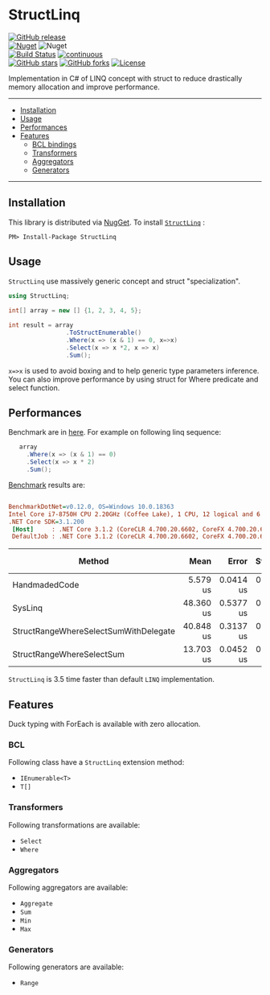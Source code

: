 # StructLinq
[![GitHub release](https://img.shields.io/github/v/release/reegeek/StructLinq.svg?logo=GitHub)](https://github.com/reegeek/StructLinq/releases)  
[![Nuget](https://img.shields.io/nuget/v/StructLinq)](https://www.nuget.org/packages/StructLinq/) ![Nuget](https://img.shields.io/nuget/dt/structLinq)  
[![Build Status](https://dev.azure.com/reegeek/StrucLinq/_apis/build/status/reegeek.StructLinq?branchName=master)](https://dev.azure.com/reegeek/StrucLinq/_build/latest?definitionId=2&branchName=master)
[![continuous](https://github.com/reegeek/StructLinq/workflows/continuous/badge.svg)](https://github.com/reegeek/StructLinq/actions?query=workflow%3Acontinuous)  
[![GitHub stars](https://img.shields.io/github/stars/reegeek/StructLinq)](https://github.com/reegeek/StructLinq/stargazers) [![GitHub forks](https://img.shields.io/github/forks/reegeek/StructLinq)](https://github.com/reegeek/StructLinq/network) [![License](https://img.shields.io/badge/license-MIT-blue.svg)](https://github.com/reegeek/StructLinq/blob/master/LICENSE)

Implementation in C# of LINQ concept with struct to reduce drastically memory allocation and improve performance.

---
- [Installation](#Installation)
- [Usage](#Usage)
- [Performances](#Performances)
- [Features](#Features)
  - [BCL bindings](#BCL)
  - [Transformers](#Transformers)
  - [Aggregators](#Aggregators)
  - [Generators](#Generators)
---

## Installation
This library is distributed via [NugGet](https://www.nuget.org/).
To install [`StructLinq`](https://www.nuget.org/packages/StructLinq/) :
  ```
  PM> Install-Package StructLinq
  ```

## Usage

`StructLinq` use massively generic concept and struct "specialization".

```csharp
using StructLinq;
 
int[] array = new [] {1, 2, 3, 4, 5};

int result = array
                .ToStructEnumerable()
                .Where(x => (x & 1) == 0, x=>x)
                .Select(x => x *2, x => x)
                .Sum();
```

`x=>x` is used to avoid boxing and to help generic type parameters inference.
You can also improve performance by using struct for Where predicate and select function.

## Performances

Benchmark are in [here](src/StructLinq.Benchmark).
For example on following linq sequence:
 ```csharp
    array
      .Where(x => (x & 1) == 0)
      .Select(x => x * 2)
      .Sum();
 ```
 [Benchmark](src/StructLinq.Benchmark/ArrayWhereSelectSum.cs) results are:

 ``` ini

BenchmarkDotNet=v0.12.0, OS=Windows 10.0.18363
Intel Core i7-8750H CPU 2.20GHz (Coffee Lake), 1 CPU, 12 logical and 6 physical cores
.NET Core SDK=3.1.200
  [Host]     : .NET Core 3.1.2 (CoreCLR 4.700.20.6602, CoreFX 4.700.20.6702), X64 RyuJIT
  DefaultJob : .NET Core 3.1.2 (CoreCLR 4.700.20.6602, CoreFX 4.700.20.6702), X64 RyuJIT

```
|                                Method |      Mean |     Error |    StdDev | Ratio | RatioSD | Gen 0 | Gen 1 | Gen 2 | Allocated |
|-------------------------------------- |----------:|----------:|----------:|------:|--------:|------:|------:|------:|----------:|
|                         HandmadedCode |  5.579 us | 0.0414 us | 0.0346 us |  1.00 |    0.00 |     - |     - |     - |         - |
|                               SysLinq | 48.360 us | 0.5377 us | 0.4767 us |  8.67 |    0.06 |     - |     - |     - |     104 B |
| StructRangeWhereSelectSumWithDelegate | 40.848 us | 0.3137 us | 0.2935 us |  7.31 |    0.06 |     - |     - |     - |      40 B |
|             StructRangeWhereSelectSum | 13.703 us | 0.0452 us | 0.0378 us |  2.46 |    0.02 |     - |     - |     - |         - |
 

`StructLinq` is 3.5 time faster than default `LINQ` implementation.

## Features

Duck typing with ForEach is available with zero allocation.

### BCL

Following class have a `StructLinq` extension method:
  - `IEnumerable<T>`
  - `T[]`

### Transformers
Following transformations are available:
  - `Select`
  - `Where`
### Aggregators
Following aggregators are available:
  - `Aggregate`
  - `Sum`
  - `Min`
  - `Max`
### Generators
Following generators are available:
  - `Range`





